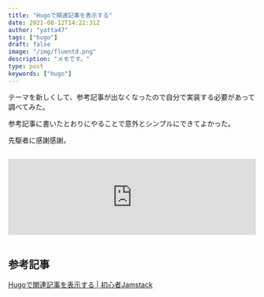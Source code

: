 ```yaml
---
title: "Hugoで関連記事を表示する"
date: 2021-08-12T14:22:31Z
author: "yatta47"
tags: ["hugo"]
draft: false
image: "/img/fluentd.png"
description: "メモです。"
type: post
keywords: ["hugo"]
---
```


テーマを新しくして、参考記事が出なくなったので自分で実装する必要があって調べてみた。

参考記事に書いたとおりにやることで意外とシンプルにできてよかった。

先駆者に感謝感謝。

<iframe class="hatenablogcard" style="width:100%;height:155px;margin:15px 0;max-width:680px;" title="はてなブログカードのような美しい外部リンクをクリック一発で作成する方法" src="https://hatenablog-parts.com/embed?url=https://nelog.jp/hatenablogcard" frameborder="0" scrolling="no"></iframe>

## 参考記事

[Hugoで関連記事を表示する | 初心者Jamstack](https://jam.bchari.com/posts/related/)

